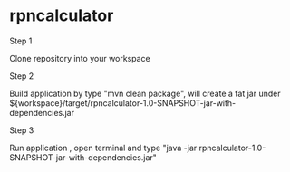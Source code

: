# rpncalculator

Step 1

Clone repository into your workspace

Step 2

Build application by type "mvn clean package", will create a fat jar under ${workspace}/target/rpncalculator-1.0-SNAPSHOT-jar-with-dependencies.jar

Step 3

  Run application , open terminal and type "java -jar rpncalculator-1.0-SNAPSHOT-jar-with-dependencies.jar"
   


 
